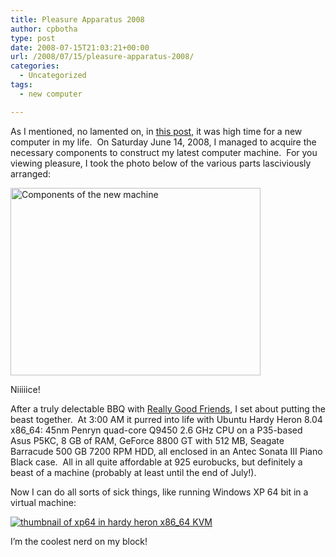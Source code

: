 ```yaml
---
title: Pleasure Apparatus 2008
author: cpbotha
type: post
date: 2008-07-15T21:03:21+00:00
url: /2008/07/15/pleasure-apparatus-2008/
categories:
  - Uncategorized
tags:
  - new computer

---
```

As I mentioned, no lamented on, in [this post][1], it was high time for a new computer in my life.  On Saturday June 14, 2008, I managed to acquire the necessary components to construct my latest computer machine.  For you viewing pleasure, I took the photo below of the various parts lasciviously arranged:

[<img alt="Components of the new machine" height="300" src="http://lh3.ggpht.com/cpbotha/SF0ivLJNzFI/AAAAAAAAC7k/d_gsNZKQfYU/s400/IMG_3724.JPG" width="400"/>][2]

Niiiiice!

After a truly delectable BBQ with [Really Good Friends][3], I set about putting the beast together.  At 3:00 AM it purred into life with Ubuntu Hardy Heron 8.04 x86_64: 45nm Penryn quad-core Q9450 2.6 GHz CPU on a P35-based Asus P5KC, 8 GB of RAM, GeForce 8800 GT with 512 MB, Seagate Barracude 500 GB 7200 RPM HDD, all enclosed in an Antec Sonata III Piano Black case.  All in all quite affordable at 925 eurobucks, but definitely a beast of a machine (probably at least until the end of July!).

Now I can do all sorts of sick things, like running Windows XP 64 bit in a virtual machine:

[<img alt="thumbnail of xp64 in hardy heron x86_64 KVM" class="alignnone" src="http://lh5.ggpht.com/cpbotha/SF0jZiatG7I/AAAAAAAAC70/bGO7JFxBJkM/s400/xp64_on_hardy64_kvm.png"/>][4]

I’m the coolest nerd on my block!

 [1]: http://cpbotha.net/2008/01/08/lust/ "Posting detailing my lust for a new computer"
 [2]: http://picasaweb.google.com/cpbotha/Misc/photo#5214362137405541458 "photo of new machine at picasaweb"
 [3]: http://pwdebruin.net/ "Link to Really Good Friends :)"
 [4]: http://picasaweb.google.com/cpbotha/Screenshots/photo#5214362865207417778 "screenshot op xp 64 on ubuntu 64 kvm at picasaweb"
